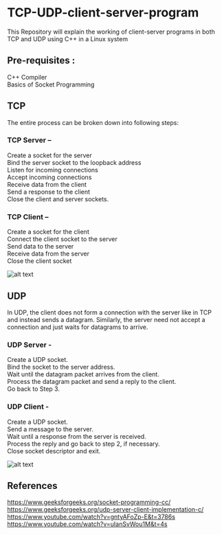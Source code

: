 # TCP-UDP-client-server-program
This Repository will explain the working of client-server programs in both TCP and UDP using C++ in a Linux system

## Pre-requisites : 
C++ Compiler <br>
Basics of Socket Programming <br>

## TCP
The entire process can be broken down into following steps:

### TCP Server – 
Create a socket for the server <br>
Bind the server socket to the loopback address <br>
Listen for incoming connections <br>
Accept incoming connections <br>
Receive data from the client <br>
Send a response to the client <br>
Close the client and server sockets. <br>

### TCP Client – 
Create a socket for the client <br>
Connect the client socket to the server <br>
Send data to the server <br>
Receive data from the server <br>
Close the client socket <br>

![alt text](https://media.geeksforgeeks.org/wp-content/uploads/Socket_server-1.png)


## UDP

In UDP, the client does not form a connection with the server like in TCP and instead sends a datagram. Similarly, the server need not accept a connection and just waits for datagrams to arrive. 

### UDP Server -
Create a UDP socket. <br>
Bind the socket to the server address. <br>
Wait until the datagram packet arrives from the client. <br>
Process the datagram packet and send a reply to the client. <br>
Go back to Step 3. 

### UDP Client - 
Create a UDP socket. <br>
Send a message to the server. <br>
Wait until a response from the server is received.<br>
Process the reply and go back to step 2, if necessary.<br>
Close socket descriptor and exit. 

![alt text](https://media.geeksforgeeks.org/wp-content/cdn-uploads/20220504170707/server-and-client.jpg)



## References 
https://www.geeksforgeeks.org/socket-programming-cc/ <br>
https://www.geeksforgeeks.org/udp-server-client-implementation-c/ <br>
https://www.youtube.com/watch?v=gntyAFoZp-E&t=3786s <br>
https://www.youtube.com/watch?v=uIanSvWou1M&t=4s





